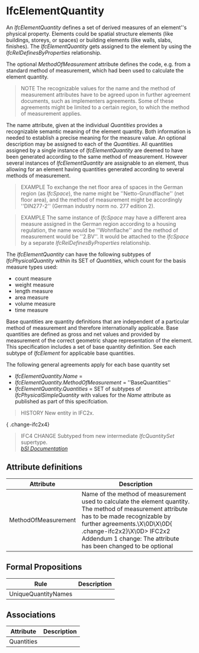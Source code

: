 IfcElementQuantity
==================
An _IfcElementQuantity_ defines a set of derived measures of an element''s
physical property. Elements could be spatial structure elements (like
buildings, storeys, or spaces) or building elements (like walls, slabs,
finishes). The _IfcElementQuantity_ gets assigned to the element by using the
_IfcRelDefinesByProperties_ relationship.  
  
The optional _MethodOfMeasurement_ attribute defines the code, e.g. from a
standard method of measurement, which had been used to calculate the element
quantity.  
  
> NOTE  The recognizable values for the name and the method of measurement
> attributes have to be agreed upon in further agreement documents, such as
> implementers agreements. Some of these agreements might be limited to a
> certain region, to which the method of measurement applies.  
  
The name attribute, given at the individual _Quantities_ provides a
recognizable semantic meaning of the element quantity. Both information is
needed to establish a precise meaning for the measure value. An optional
description may be assigned to each of the _Quantities_. All quantities
assigned by a single instance of _IfcElementQuantity_ are deemed to have been
generated according to the same method of measurement. However several
instances of _IfcElementQuantity_ are assignable to an element, thus allowing
for an element having quantities generated according to several methods of
measurement.  
  
> EXAMPLE  To exchange the net floor area of spaces in the German region (as
> _IfcSpace_), the name might be ''Netto-Grundflache'' (net floor area), and
> the method of measurement might be accordingly ''DIN277-2'' (German industry
> norm no. 277 edition 2).  
  
> EXAMPLE  The same instance of _IfcSpace_ may have a different area measure
> assigned in the German region according to a housing regulation, the name
> would be ''Wohnflache'' and the method of measurement would be ''2.BV''. It
> would be attached to the _IfcSpace_ by a separate
> _IfcRelDefinesByProperties_ relationship.  
  
The _IfcElementQuantity_ can have the following subtypes of
_IfcPhysicalQuantity_ within its SET of _Quantities_, which count for the
basis measure types used:  
  
* count measure  
* weight measure  
* length measure  
* area measure  
* volume measure  
* time measure  
  
Base quantities are quantity definitions that are independent of a particular
method of measurement and therefore internationally applicable. Base
quantities are defined as gross and net values and provided by measurement of
the correct geometric shape representation of the element. This specification
includes a set of base quantity definition. See each subtype of _IfcElement_
for applicable base quantities.  
  
The following general agreements apply for each base quantity set  
  
* _IfcElementQuantity.Name_ = <name of the qto definition template>  
* _IfcElementQuantity.MethodOfMeasurement_ = ''BaseQuantities''  
* _IfcElementQuantity.Quantities_ = SET of subtypes of _IfcPhysicalSimpleQuantity_ with values for the _Name_ attribute as published as part of this specifciation.  
  
> HISTORY  New entity in IFC2x.  
  
{ .change-ifc2x4}  
> IFC4 CHANGE  Subtyped from new intermediate _IfcQuantitySet_ supertype.  
[ _bSI
Documentation_](https://standards.buildingsmart.org/IFC/DEV/IFC4_2/FINAL/HTML/schema/ifcproductextension/lexical/ifcelementquantity.htm)


Attribute definitions
---------------------
| Attribute           | Description                                                                                                                                                                                                                                                               |
|---------------------|---------------------------------------------------------------------------------------------------------------------------------------------------------------------------------------------------------------------------------------------------------------------------|
| MethodOfMeasurement | Name of the method of measurement used to calculate the element quantity. The method of measurement attribute has to be made recognizable by further agreements.\X\0D\X\0D{ .change-ifc2x2}\X\0D> IFC2x2 Addendum 1 change: The attribute has been changed to be optional |

Formal Propositions
-------------------
| Rule                | Description   |
|---------------------|---------------|
| UniqueQuantityNames |               |

Associations
------------
| Attribute   | Description   |
|-------------|---------------|
| Quantities  |               |

